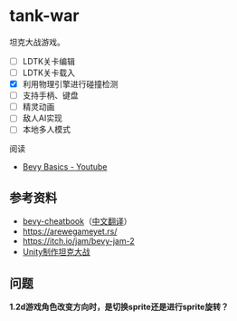 # tank-war
坦克大战游戏。
- [ ] LDTK关卡编辑
- [ ] LDTK关卡载入
- [x] 利用物理引擎进行碰撞检测
- [ ] 支持手柄、键盘
- [ ] 精灵动画
- [ ] 敌人AI实现
- [ ] 本地多人模式

阅读
- [Bevy Basics - Youtube](https://www.youtube.com/playlist?list=PL6uRoaCCw7GN_lJxpKS3j-KXuThRiSXc6)

## 参考资料
- [bevy-cheatbook](https://github.com/bevy-cheatbook/bevy-cheatbook)（[中文翻译](https://yiviv.com/bevy-cheatbook/)）
- https://arewegameyet.rs/
- https://itch.io/jam/bevy-jam-2
- [Unity制作坦克大战](https://www.bilibili.com/video/BV1PW41197Su)

## 问题
**1.2d游戏角色改变方向时，是切换sprite还是进行sprite旋转？**